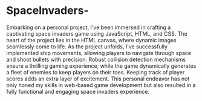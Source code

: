 # SpaceInvaders-

Embarking on a personal project, I've been immersed in crafting a captivating space invaders game using JavaScript, HTML, and CSS. The heart of the project lies in the HTML canvas, where dynamic images seamlessly come to life. As the project unfolds, I've successfully implemented ship movements, allowing players to navigate through space and shoot bullets with precision. Robust collision detection mechanisms ensure a thrilling gaming experience, while the game dynamically generates a fleet of enemies to keep players on their toes. Keeping track of player scores adds an extra layer of excitement. This personal endeavor has not only honed my skills in web-based game development but also resulted in a fully functional and engaging space invaders experience.
